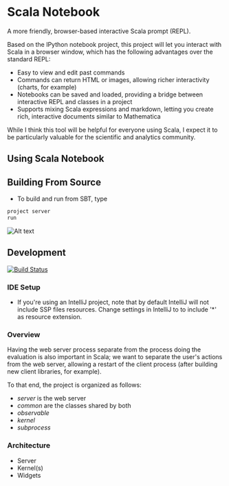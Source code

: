Scala Notebook
==============

A more friendly, browser-based interactive Scala prompt (REPL).

Based on the IPython notebook project, this project will let you interact with Scala in a browser window, which has the following advantages over the standard REPL:

* Easy to view and edit past commands
* Commands can return HTML or images, allowing richer interactivity (charts, for example)
* Notebooks can be saved and loaded, providing a bridge between interactive REPL and classes in a project
* Supports mixing Scala expressions and markdown, letting you create rich, interactive documents similar to Mathematica

While I think this tool will be helpful for everyone using Scala, I expect it to be particularly valuable for the scientific and analytics community.


Using Scala Notebook
----------------------

## Building From Source
* To build and run from SBT, type

```scala
project server
run
```

![Alt text](http://i.imgur.com/8wnrP34.png)

Development
-----------

[![Build Status](https://secure.travis-ci.org/Bridgewater/scala-notebook.png?branch=master)](http://travis-ci.org/Bridgewater/scala-notebook)

### IDE Setup

* If you're using an IntelliJ project, note that by default IntelliJ will not include SSP files resources. Change settings in IntelliJ to to include '*' as resource extension.

### Overview

Having the web server process separate from the process doing the evaluation is also important in Scala; we want to separate
the user's actions from the web server, allowing a restart of the client process (after building new client libraries, for example).

To that end, the project is organized as follows:
* *server* is the web server
* *common* are the classes shared by both
* *observable* 
* *kernel*
* *subprocess*


### Architecture

* Server
* Kernel(s)
* Widgets

